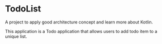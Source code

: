 # TodoList

A project to apply good architecture concept and learn more about Kotlin.

This application is a Todo application that allows users to add todo item to a unique list.
